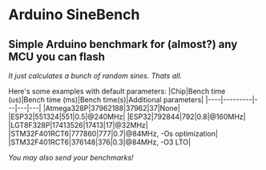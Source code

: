 # Arduino SineBench
## Simple Arduino benchmark for (almost?) any MCU you can flash

_It just calculates a bunch of random sines. Thats all._

Here's some examples with default parameters:
|Chip|Bench time (us)|Bench time (ms)|Bench time(s)|Additional parameters|
|----|---------|---|---|---|
|Atmega328P|37962188|37962|37|None|
|ESP32|551324|551|0.5|@240MHz|
|ESP32|792844|792|0.8|@160MHz|
|LGT8F328P|17413526|17413|17|@32MHz|
|STM32F401RCT6|777860|777|0.7|@84MHz, -Os optimization|
|STM32F401RCT6|376148|376|0.3|@84MHz, -O3 LTO|


_*You may also send your benchmarks!*_
